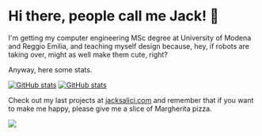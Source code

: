 # Hi there, people call me Jack! 🌵

I'm getting my computer engineering MSc degree at University of Modena and Reggio Emilia, and teaching myself design because, hey, if robots are taking over, might as well make them cute, right? 

Anyway, here some stats.

[![GitHub stats](https://github-readme-stats.vercel.app/api?username=jacksalici&count_private=true&include_all_commits=true&show_icons=true&hide_title=true&hide=contribs&theme=nord&hide_border=true&disable_animations=true#gh-dark-mode-only)](https://github.com/jacksalici/#gh-dark-mode-only)
[![GitHub stats](https://github-readme-stats.vercel.app/api?username=jacksalici&count_private=true&include_all_commits=true&show_icons=true&hide_title=true&hide=contribs&theme=graywhite&hide_border=true&disable_animations=true#gh-light-mode-only)](https://github.com/jacksalici/#gh-light-mode-only)


Check out my last projects at [jacksalici.com](https://jacksalici.com) and remember that if you want to make me happy, please give me a slice of Margherita pizza.


![](https://hit.yhype.me/github/profile?user_id=58181697)



